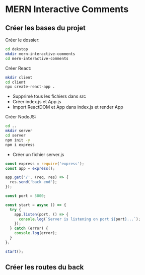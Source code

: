 # MERN Interactive Comments

## Créer les bases du projet

Créer le dossier:

```sh
cd dekstop
mkdir mern-interactive-comments
cd mern-interactive-comments
```

Créer React:

```sh
mkdir client
cd client
npx create-react-app .
```

- Supprimé tous les fichiers dans src
- Créer index.js et App.js
- Import ReactDOM et App dans index.js et render App

Créer NodeJS:

```sh
cd ..
mkdir server
cd server
npm init -y
npm i express
```

- Créer un fichier server.js

```js
const express = require('express');
const app = express();

app.get('/', (req, res) => {
  res.send('back end');
});

const port = 5000;

const start = async () => {
  try {
    app.listen(port, () => {
      console.log(`Server is listening on port ${port}...`);
    });
  } catch (error) {
    console.log(error);
  }
};

start();
```

## Créer les routes du back
